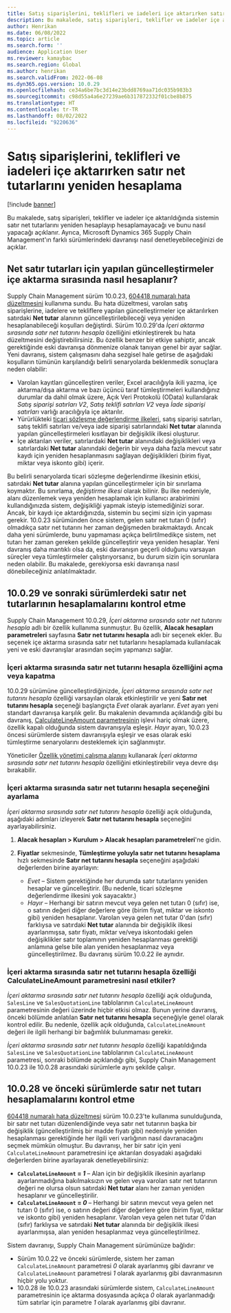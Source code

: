 ```yaml
---
title: Satış siparişlerini, teklifleri ve iadeleri içe aktarırken satır net tutarlarını yeniden hesaplama
description: Bu makalede, satış siparişleri, teklifler ve iadeler içe aktarıldığında sistemin satır net tutarlarını yeniden hesaplayıp hesaplamayacağı ve bunu nasıl yapacağı açıklanır. Ayrıca, Microsoft Dynamics 365 Supply Chain Management'ın farklı sürümlerindeki davranışı nasıl denetleyebileceğinizi de açıklar.
author: Henrikan
ms.date: 06/08/2022
ms.topic: article
ms.search.form: ''
audience: Application User
ms.reviewer: kamaybac
ms.search.region: Global
ms.author: henrikan
ms.search.validFrom: 2022-06-08
ms.dyn365.ops.version: 10.0.29
ms.openlocfilehash: ce34a6be7bc3d14e23bdd8769aa71dc035b983b3
ms.sourcegitcommit: c98d55a4a6e27239ae6b317872332f01cbe8b875
ms.translationtype: HT
ms.contentlocale: tr-TR
ms.lasthandoff: 08/02/2022
ms.locfileid: "9220636"
---
```

# <a name="recalculate-line-net-amounts-when-importing-sales-orders-quotations-and-returns"></a>Satış siparişlerini, teklifleri ve iadeleri içe aktarırken satır net tutarlarını yeniden hesaplama

[!include [banner](../includes/banner.md)]

Bu makalede, satış siparişleri, teklifler ve iadeler içe aktarıldığında sistemin satır net tutarlarını yeniden hesaplayıp hesaplamayacağı ve bunu nasıl yapacağı açıklanır. Ayrıca, Microsoft Dynamics 365 Supply Chain Management'ın farklı sürümlerindeki davranışı nasıl denetleyebileceğinizi de açıklar.

## <a name="how-updates-to-net-line-amounts-are-calculated-on-import"></a>Net satır tutarları için yapılan güncelleştirmeler içe aktarma sırasında nasıl hesaplanır?

Supply Chain Management sürüm 10.0.23, [604418 numaralı hata düzeltmesini](https://fix.lcs.dynamics.com/issue/results/?q=604418) kullanıma sundu. Bu hata düzeltmesi, varolan satış siparişlerine, iadelere ve tekliflere yapılan güncelleştirmeler içe aktarılırken satırdaki **Net tutar** alanının güncelleştirilebileceği veya yeniden hesaplanabileceği koşulları değiştirdi. Sürüm 10.0.29'da *İçeri aktarma sırasında satır net tutarını hesapla* özelliğini etkinleştirerek bu hata düzeltmesini değiştirebilirsiniz. Bu özellik benzer bir etkiye sahiptir, ancak gerektiğinde eski davranışa dönmenize olanak tanıyan genel bir ayar sağlar. Yeni davranış, sistem çalışmasını daha sezgisel hale getirse de aşağıdaki koşulların tümünün karşılandığı belirli senaryolarda beklenmedik sonuçlara neden olabilir:

- Varolan kayıtları güncelleştiren veriler, Excel aracılığıyla ikili yazma, içe aktarma/dışa aktarma ve bazı üçüncü taraf tümleştirmeleri kullandığınız durumlar da dahil olmak üzere, Açık Veri Protokolü (OData) kullanılarak *Satış siparişi satırları V2*, *Satış teklifi satırları V2* veya *İade siparişi satırları* varlığı aracılığıyla içe aktarılır.
- Yürürlükteki [ticari sözleşme değerlendirme ilkeleri](/dynamicsax-2012/appuser-itpro/trade-agreement-evaluation-policies-white-paper), satış siparişi satırları, satış teklifi satırları ve/veya iade siparişi satırlarındaki **Net tutar** alanında yapılan güncelleştirmeleri kısıtlayan bir değişiklik ilkesi oluşturur.
- İçe aktarılan veriler, satırlardaki **Net tutar** alanındaki değişiklikleri veya satırlardaki **Net tutar** alanındaki değerin bir veya daha fazla mevcut satır kaydı için yeniden hesaplanmasını sağlayan değişiklikleri (birim fiyat, miktar veya iskonto gibi) içerir.

Bu belirli senaryolarda ticari sözleşme değerlendirme ilkesinin etkisi, satırdaki **Net tutar** alanına yapılan güncelleştirmeler için bir sınırlama koymaktır. Bu sınırlama, *değiştirme ilkesi* olarak bilinir. Bu ilke nedeniyle, alanı düzenlemek veya yeniden hesaplamak için kullanıcı arabirimini kullandığınızda sistem, değişikliği yapmak isteyip istemediğinizi sorar. Ancak, bir kaydı içe aktardığınızda, sistemin bu seçimi sizin için yapması gerekir. 10.0.23 sürümünden önce sistem, gelen satır net tutarı 0 (sıfır) olmadıkça satır net tutarını her zaman değişmeden bırakmaktaydı. Ancak daha yeni sürümlerde, bunu yapmaması açıkça belirtilmedikçe sistem, net tutarı her zaman gereken şekilde güncelleştirir veya yeniden hesaplar. Yeni davranış daha mantıklı olsa da, eski davranışın geçerli olduğunu varsayan süreçler veya tümleştirmeler çalıştırıyorsanız, bu durum sizin için sorunlara neden olabilir. Bu makalede, gerekiyorsa eski davranışa nasıl dönebileceğiniz anlatılmaktadır.

## <a name="control-calculations-of-line-net-amounts-in-versions-10029-and-later"></a>10.0.29 ve sonraki sürümlerdeki satır net tutarlarının hesaplamalarını kontrol etme

Supply Chain Management 10.0.29, *İçeri aktarma sırasında satır net tutarını hesapla* adlı bir özellik kullanıma sunmuştur. Bu özellik, **Alacak hesapları parametreleri** sayfasına **Satır net tutarını hesapla** adlı bir seçenek ekler. Bu seçenek içe aktarma sırasında satır net tutarlarını hesaplamada kullanılacak yeni ve eski davranışlar arasından seçim yapmanızı sağlar.

### <a name="turn-the-calculate-line-net-amount-on-import-feature-on-or-off"></a>İçeri aktarma sırasında satır net tutarını hesapla özelliğini açma veya kapatma

10.0.29 sürümüne güncelleştirdiğinizde, *İçeri aktarma sırasında satır net tutarını hesapla* özelliği varsayılan olarak etkinleştirilir ve yeni **Satır net tutarını hesapla** seçeneği başlangıçta *Evet* olarak ayarlanır. *Evet* ayarı yeni standart davranışa karşılık gelir. Bu makalenin devamında açıklandığı gibi bu davranış, [CalculateLineAmount parametresinin](#CalculateLineAmount) işlevi hariç olmak üzere, özellik kapalı olduğunda sistem davranışıyla eşleşir. *Hayır* ayarı, 10.0.23 öncesi sürümlerde sistem davranışıyla eşleşir ve esas olarak eski tümleştirme senaryolarını desteklemek için sağlanmıştır.

Yöneticiler [Özellik yönetimi çalışma alanını](../../fin-ops-core/fin-ops/get-started/feature-management/feature-management-overview.md) kullanarak *İçeri aktarma sırasında satır net tutarını hesapla* özelliğini etkinleştirebilir veya devre dışı bırakabilir.

### <a name="set-the-calculate-line-net-amount-option"></a>İçeri aktarma sırasında satır net tutarını hesapla seçeneğini ayarlama

*İçeri aktarma sırasında satır net tutarını hesapla* özelliği açık olduğunda, aşağıdaki adımları izleyerek **Satır net tutarını hesapla** seçeneğini ayarlayabilirsiniz.

1. **Alacak hesapları \> Kurulum \> Alacak hesapları parametreleri**'ne gidin.
1. **Fiyatlar** sekmesinde, **Tümleştirme yoluyla satır net tutarını hesaplama** hızlı sekmesinde **Satır net tutarını hesapla** seçeneğini aşağıdaki değerlerden birine ayarlayın:

    - *Evet* – Sistem gerektiğinde her durumda satır tutarlarını yeniden hesaplar ve güncelleştirir. (Bu nedenle, ticari sözleşme değerlendirme ilkesini yok sayacaktır.)
    - *Hayır* – Herhangi bir satırın mevcut veya gelen net tutarı 0 (sıfır) ise, o satırın değeri diğer değerlere göre (birim fiyat, miktar ve iskonto gibi) yeniden hesaplanır. Varolan veya gelen net tutar 0'dan (sıfır) farklıysa ve satırdaki **Net tutar** alanında bir değişiklik ilkesi ayarlanmışsa, satır fiyatı, miktar ve/veya iskontodaki gelen değişiklikler satır toplamının yeniden hesaplanması gerektiği anlamına gelse bile alan yeniden hesaplanmaz veya güncelleştirilmez. Bu davranış sürüm 10.0.22 ile aynıdır.

### <a name="how-the-calculate-line-net-amount-on-import-feature-affects-the-calculatelineamount-parameter"></a><a name="CalculateLineAmount"></a>İçeri aktarma sırasında satır net tutarını hesapla özelliği CalculateLineAmount parametresini nasıl etkiler?

*İçeri aktarma sırasında satır net tutarını hesapla* özelliği açık olduğunda, `SalesLine` ve `SalesQuotationLine` tablolarının `CalculateLineAmount` parametresinin değeri üzerinde hiçbir etkisi olmaz. Bunun yerine davranış, önceki bölümde anlatılan **Satır net tutarını hesapla** seçeneğiyle genel olarak kontrol edilir. Bu nedenle, özellik açık olduğunda, `CalculateLineAmount` değeri ile ilgili herhangi bir bağımlılık bulunmaması gerekir.

*İçeri aktarma sırasında satır net tutarını hesapla* özelliği kapatıldığında `SalesLine` ve `SalesQuotationLine` tablolarının `CalculateLineAmount` parametresi, sonraki bölümde açıklandığı gibi, Supply Chain Management 10.0.23 ile 10.0.28 arasındaki sürümlerle aynı şekilde çalışır.

## <a name="control-line-net-amount-calculations-in-versions-10028-and-earlier"></a>10.0.28 ve önceki sürümlerde satır net tutarı hesaplamalarını kontrol etme

[604418 numaralı hata düzeltmesi](https://fix.lcs.dynamics.com/issue/results/?q=604418) sürüm 10.0.23'te kullanıma sunulduğunda, bir satır net tutarı düzenlendiğinde veya satır net tutarının başka bir değişiklik (güncelleştirilmiş bir madde fiyatı gibi) nedeniyle yeniden hesaplanması gerektiğinde her ilgili veri varlığının nasıl davranacağını seçmek mümkün olmuştur. Bu davranışı, her bir satır için yeni `CalculateLineAmount` parametresini içe aktarılan dosyadaki aşağıdaki değerlerden birine ayarlayarak denetleyebilirsiniz:

- **`CalculateLineAmount` = *1*** – Alan için bir değişiklik ilkesinin ayarlanıp ayarlanmadığına bakılmaksızın ve gelen veya varolan satır net tutarının değeri ne olursa olsun satırdaki **Net tutar** alanı her zaman yeniden hesaplanır ve güncelleştirilir.
- **`CalculateLineAmount` = *0*** – Herhangi bir satırın mevcut veya gelen net tutarı 0 (sıfır) ise, o satırın değeri diğer değerlere göre (birim fiyat, miktar ve iskonto gibi) yeniden hesaplanır. Varolan veya gelen net tutar 0'dan (sıfır) farklıysa ve satırdaki **Net tutar** alanında bir değişiklik ilkesi ayarlanmışsa, alan yeniden hesaplanmaz veya güncelleştirilmez.  

Sistem davranışı, Supply Chain Management sürümünüze bağlıdır:

- Sürüm 10.0.22 ve önceki sürümlerde, sistem her zaman `CalculateLineAmount` parametresi *0* olarak ayarlanmış gibi davranır ve `CalculateLineAmount` parametresi *1* olarak ayarlanmış gibi davranmasının hiçbir yolu yoktur.
- 10.0.28 ile 10.0.23 arasındaki sürümlerde sistem, `CalculateLineAmount` parametresinin içe aktarma dosyasında açıkça *0* olarak ayarlanmadığı tüm satırlar için parametre *1* olarak ayarlanmış gibi davranır.
